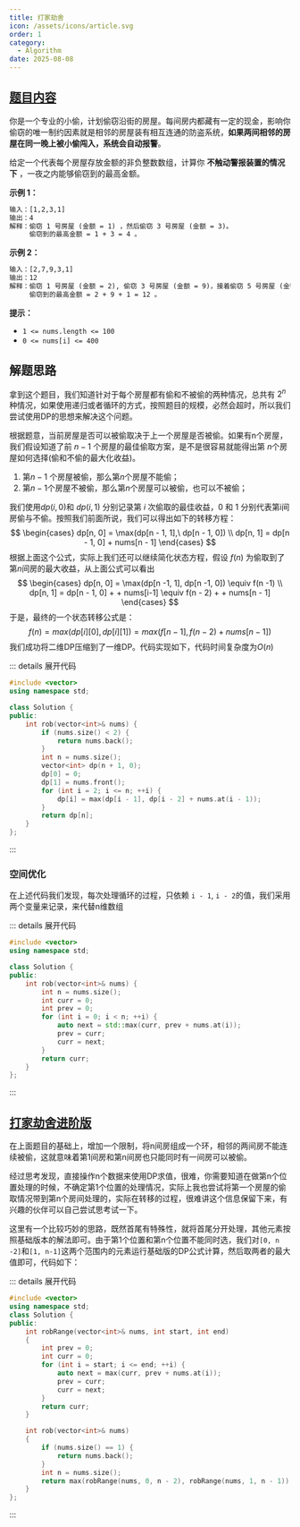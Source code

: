 ```yaml
---
title: 打家劫舍
icon: /assets/icons/article.svg
order: 1
category:
  - Algorithm
date: 2025-08-08
---
```


## [题目内容](https://leetcode.cn/problems/house-robber/description/)

你是一个专业的小偷，计划偷窃沿街的房屋。每间房内都藏有一定的现金，影响你偷窃的唯一制约因素就是相邻的房屋装有相互连通的防盗系统，**如果两间相邻的房屋在同一晚上被小偷闯入，系统会自动报警**。

给定一个代表每个房屋存放金额的非负整数数组，计算你 **不触动警报装置的情况下** ，一夜之内能够偷窃到的最高金额。

**示例 1：**

```tex
输入：[1,2,3,1]
输出：4
解释：偷窃 1 号房屋 (金额 = 1) ，然后偷窃 3 号房屋 (金额 = 3)。
     偷窃到的最高金额 = 1 + 3 = 4 。
```

**示例 2：**

```tex
输入：[2,7,9,3,1]
输出：12
解释：偷窃 1 号房屋 (金额 = 2), 偷窃 3 号房屋 (金额 = 9)，接着偷窃 5 号房屋 (金额 = 1)。
     偷窃到的最高金额 = 2 + 9 + 1 = 12 。
```

**提示：**

- `1 <= nums.length <= 100`
- `0 <= nums[i] <= 400`

## 解题思路

拿到这个题目，我们知道针对于每个房屋都有偷和不被偷的两种情况，总共有 $2^{n}$ 种情况，如果使用递归或者循环的方式，按照题目的规模，必然会超时，所以我们尝试使用DP的思想来解决这个问题。

根据题意，当前房屋是否可以被偷取决于上一个房屋是否被偷。如果有n个房屋，我们假设知道了前 $n-1$ 个房屋的最佳偷取方案，是不是很容易就能得出第 $n$个房屋如何选择(偷和不偷的最大化收益)。

1.  第$n - 1$ 个房屋被偷，那么第$n$个房屋不能偷；
2. 第$n-1$个房屋不被偷，那么第$n$个房屋可以被偷，也可以不被偷；

我们使用$dp(i, 0)$和 $dp(i,1)$ 分别记录第 $i$ 次偷取的最佳收益，$0$ 和 $1$ 分别代表第i间房偷与不偷。按照我们前面所说，我们可以得出如下的转移方程：
$$
\begin{cases} 
dp[n, 0] = \max(dp[n - 1, 1],\ dp[n - 1, 0]) \\
dp[n, 1] = dp[n - 1, 0] + nums[n - 1]
\end{cases}
$$
根据上面这个公式，实际上我们还可以继续简化状态方程，假设 $f(n)$ 为偷取到了第$n$间房的最大收益，从上面公式可以看出
$$
\begin{cases} 
dp[n, 0] = \max(dp[n -1, 1], dp[n -1, 0]) \equiv f(n -1) \\
dp[n, 1] = dp[n - 1, 0] + + nums[i-1] \equiv f(n - 2) + + nums[n - 1]
\end{cases}
$$
于是，最终的一个状态转移公式是：
$$
f(n) = max(dp[i][0], dp[i][1]) = max(f[n -1], f(n - 2) + nums[n - 1])
$$
我们成功将二维DP压缩到了一维DP。代码实现如下，代码时间复杂度为$O(n)$

::: details 展开代码
```c++
#include <vector>
using namespace std;

class Solution {
public:
    int rob(vector<int>& nums) {
        if (nums.size() < 2) {
            return nums.back();
        }
        int n = nums.size();
        vector<int> dp(n + 1, 0);
        dp[0] = 0;
        dp[1] = nums.front();
        for (int i = 2; i <= n; ++i) {
            dp[i] = max(dp[i - 1], dp[i - 2] + nums.at(i - 1));
        }
        return dp[n];
    }
};
```
:::

### 空间优化

在上述代码我们发现，每次处理循环的过程，只依赖 `i - 1`, `i - 2`的值，我们采用两个变量来记录，来代替n维数组

::: details 展开代码
```c++
#include <vector>
using namespace std;

class Solution {
public:
    int rob(vector<int>& nums) {
        int n = nums.size();
        int curr = 0;
        int prev = 0;
        for (int i = 0; i < n; ++i) {
            auto next = std::max(curr, prev + nums.at(i));
            prev = curr;
            curr = next;
        }
        return curr;
    }
};
```
:::

## [打家劫舍进阶版](https://leetcode.cn/problems/house-robber-ii/description/)

在上面题目的基础上，增加一个限制，将n间房组成一个环，相邻的两间房不能连续被偷，这就意味着第1间房和第n间房也只能同时有一间房可以被偷。

经过思考发现，直接操作n个数据来使用DP求值，很难，你需要知道在做第n个位置处理的时候，不确定第1个位置的处理情况，实际上我也尝试将第一个房屋的偷取情况带到第n个房间处理的，实际在转移的过程，很难讲这个信息保留下来，有兴趣的伙伴可以自己尝试思考试一下。

这里有一个比较巧妙的思路，既然首尾有特殊性，就将首尾分开处理，其他元素按照基础版本的解法即可。由于第1个位置和第n个位置不能同时选，我们对`[0, n -2]`和`[1, n-1]`这两个范围内的元素运行基础版的DP公式计算，然后取两者的最大值即可，代码如下：

::: details 展开代码
```c++
#include <vector>
using namespace std;
class Solution {
public:
    int robRange(vector<int>& nums, int start, int end)
    {
        int prev = 0;
        int curr = 0;
        for (int i = start; i <= end; ++i) {
            auto next = max(curr, prev + nums.at(i));
            prev = curr;
            curr = next;
        }
        return curr;
    }

    int rob(vector<int>& nums)
    {
        if (nums.size() == 1) {
            return nums.back();
        }
        int n = nums.size();
        return max(robRange(nums, 0, n - 2), robRange(nums, 1, n - 1));
    }
};
```
:::

